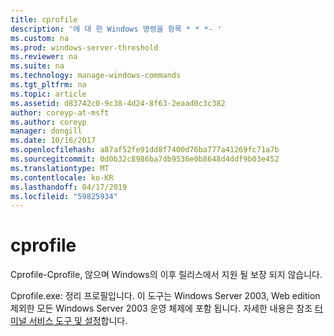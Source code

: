 ```yaml
---
title: cprofile
description: '에 대 한 Windows 명령을 항목 * * *- '
ms.custom: na
ms.prod: windows-server-threshold
ms.reviewer: na
ms.suite: na
ms.technology: manage-windows-commands
ms.tgt_pltfrm: na
ms.topic: article
ms.assetid: d83742c0-9c38-4d24-8f63-2eaad0c3c382
author: coreyp-at-msft
ms.author: coreyp
manager: dongill
ms.date: 10/16/2017
ms.openlocfilehash: a87af52fe91dd8f7400d76ba777a41269fc71a7b
ms.sourcegitcommit: 0d0b32c8986ba7db9536e0b8648d4ddf9b03e452
ms.translationtype: MT
ms.contentlocale: ko-KR
ms.lasthandoff: 04/17/2019
ms.locfileid: "59825934"
---
```

# <a name="cprofile"></a>cprofile



Cprofile-Cprofile, 않으며 Windows의 이후 릴리스에서 지원 될 보장 되지 않습니다.

Cprofile.exe: 정리 프로필입니다. 이 도구는 Windows Server 2003, Web edition 제외한 모든 Windows Server 2003 운영 체제에 포함 됩니다. 자세한 내용은 참조 [터미널 서비스 도구 및 설정](https://technet.microsoft.com/library/cc776289(v=ws.10).aspx)합니다.

##

###